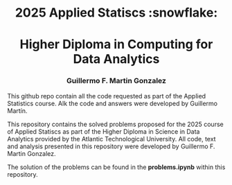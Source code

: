 <h1 align=center><b>2025 Applied Statiscs :snowflake:</b></h1>
<h1 align=center>Higher Diploma in Computing for Data Analytics</h1>
<h3 align=center>Guillermo F. Martin Gonzalez</h3>

This github repo contain all the code requested as part of the Applied Statistics course. Alk the code and answers were developed by Guillermo Martín. 

This repository contains the solved problems proposed for the 2025 course of Applied Statiscs as part of the Higher Diploma in Science in Data Analytics provided by the Atlantic Technological University. All code, text and analysis presented in this repository were developed by Guillermo F. Martin Gonzalez.

The solution of the problems can be found in the **problems.ipynb** within this repository. 
